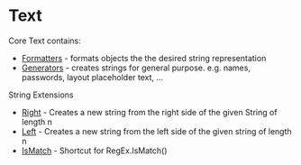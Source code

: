 ﻿# Text

Core Text contains:
* [Formatters](./Text/Formatters.md) - formats objects the the desired string representation
* [Generators](./Text/Generators.md) - creates strings for general purpose. e.g. names, passwords, layout placeholder text, ...

String Extensions
* [Right](./Text/Extensions/Right.md) - Creates a new string from the right side of the given String of length n
* [Left](./Text/Extensions/Left.md) - Creates a new string from the left side of the given string of length n
* [IsMatch](./Text/Extensions/IsMatch.md) - Shortcut for RegEx.IsMatch()